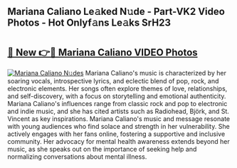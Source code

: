 ## Mariana Caliano Le𝚊ked N𝚞de - Part-VK2 Video Photos - Hot Onlyf𝚊ns Le𝚊ks SrH23

# <h2><a href="http://ab75883.deff.icu/?id=Mariana+Caliano">🔗 New 👉🔴 Mariana Caliano VIDEO Photos</a></h2>

[![Mariana Caliano N𝚞des](https://i.imgur.com/rIISA9y.gif)](http://ab75883.deff.icu/?id=Mariana+Caliano)
Mariana Caliano's music is characterized by her soaring vocals, introspective lyrics, and eclectic blend of pop, rock, and electronic elements. Her songs often explore themes of love, relationships, and self-discovery, with a focus on storytelling and emotional authenticity. Mariana Caliano's influences range from classic rock and pop to electronic and indie music, and she has cited artists such as Radiohead, Björk, and St. Vincent as key inspirations. Mariana Caliano's music and message resonate with young audiences who find solace and strength in her vulnerability. She actively engages with her fans online, fostering a supportive and inclusive community. Her advocacy for mental health awareness extends beyond her music, as she speaks out on the importance of seeking help and normalizing conversations about mental illness.
